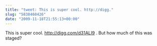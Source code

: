 ```yaml
---
title: "tweet: This is super cool. http://digg."
slug: "5838468426"
date: "2009-11-18T21:55:13+00:00"
---
```

This is super cool. http://digg.com/d31ALI9 . But how much of this was staged?